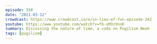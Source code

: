 ```yaml
---
episode: 350
date: "2021-03-12"
crowdcast: https://www.crowdcast.io/e/in-lieu-of-fun-episode-242
youtube: https://www.youtube.com/watch?v=fb-xM3zVnnE
summary: Discussing the nature of time, a coda on Pugilism Week
tags: [pugilism]
---
```

